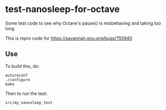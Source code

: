 test-nanosleep-for-octave
=========================

Some test code to see why Octave's pause() is misbehaving and taking too long

This is repro code for https://savannah.gnu.org/bugs/?55940

## Use

To build this, do:

```
autoreconf
./configure
make
```

Then to run the test:

```
src/my_nanosleep_test
```
